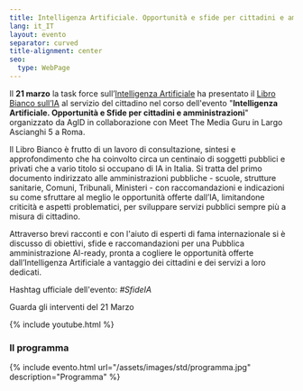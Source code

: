 ```yaml
---
title: Intelligenza Artificiale. Opportunità e sfide per cittadini e amministrazioni
lang: it_IT
layout: evento
separator: curved
title-alignment: center
seo:
  type: WebPage
---
```


Il **21 marzo** la task force sull’[Intelligenza Artificiale](/task-force) ha presentato il [Libro Bianco sull’IA](https://libro-bianco-ia.readthedocs.io/it/latest/) al servizio del cittadino nel corso dell'evento "**Intelligenza Artificiale. Opportunità e Sfide per cittadini e amministrazioni**" organizzato da AgID in collaborazione con Meet The Media Guru in Largo Ascianghi 5 a Roma.

Il Libro Bianco è frutto di un lavoro di consultazione, sintesi e approfondimento che ha coinvolto circa un centinaio di soggetti pubblici e privati che a vario titolo si occupano di IA in Italia.
Si tratta del primo documento indirizzato alle amministrazioni pubbliche - scuole, strutture sanitarie, Comuni, Tribunali, Ministeri - con raccomandazioni e indicazioni su come sfruttare al meglio le opportunità offerte dall’IA, limitandone criticità e aspetti problematici, per sviluppare servizi pubblici sempre più a misura di cittadino.

Attraverso brevi racconti e con l'aiuto di esperti di fama internazionale si è discusso di obiettivi, sfide e raccomandazioni per una Pubblica amministrazione AI-ready, pronta a cogliere le opportunità offerte dall’Intelligenza Artificiale a vantaggio dei cittadini e dei servizi a loro dedicati.

Hashtag ufficiale dell'evento: *\#SfideIA*

Guarda gli interventi del 21 Marzo

{% include youtube.html  %}

### Il programma

{% include evento.html url="/assets/images/std/programma.jpg" description="Programma" %}
